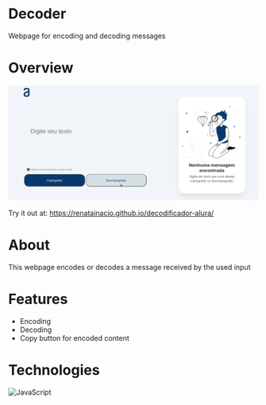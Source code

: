 # Decoder
Webpage for encoding and decoding messages

# Overview
<img src="https://github.com/renatainacio/decodificador-alura/blob/main/img/decoder.gif">

Try it out at: https://renatainacio.github.io/decodificador-alura/

# About
This webpage encodes or decodes a message received by the used input

# Features
- Encoding
- Decoding
- Copy button for encoded content

# Technologies
  ![JavaScript](https://img.shields.io/badge/javascript-%23323330.svg?style=for-the-badge&logo=javascript&logoColor=%23F7DF1E)
